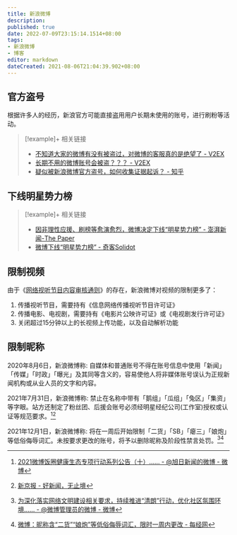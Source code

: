 ```yaml
---
title: 新浪微博
description:
published: true
date: 2022-07-09T23:15:14.1514+08:00
tags:
- 新浪微博
- 博客
editor: markdown
dateCreated: 2021-08-06T21:04:39.902+08:00
---
```


## 官方盗号

根据许多人的经历，新浪官方可能直接盗用用户长期未使用的账号，进行刷粉等活动。

> [!example]+ 相关链接
>
> +   [不知道大家的微博有没有被盗过，对微博的客服真的是绝望了 - V2EX](https://web.archive.org/web/20160818111053/http://www.v2ex.com/t/299463)
> +   [长期不用的微博账号会被盗？？？ - V2EX](https://web.archive.org/web/20211202085524/https://v2ex.com/t/376962)
> +   [疑似被新浪微博官方盗号，如何收集证据起诉？ - 知乎](https://web.archive.org/web/20211202085526/https://www.zhihu.com/question/62782759)

## 下线明星势力榜

> [!example]+ 相关链接
>
> +   [因非理性应援、刷榜等愈演愈烈，微博决定下线“明星势力榜” - 澎湃新闻-The Paper](https://archive.is/ntEBb "https://www.thepaper.cn/newsDetail_forward_13918308")
> +   [微博下线“明星势力榜” - 奇客Solidot](https://web.archive.org/web/20210806123537/https://www.solidot.org/story?sid=68478)

## 限制视频

由于《[网络视听节目内容审核通则][]》的存在，新浪微博对视频的限制更多了：

[^1]: 微博管理员, 《[6月22日，国家新闻出版广电总局发布通知，要求微博按照有关规定，对视听节目服务进行全面整改……](https://archive.ph/Sbgpc "https://www.weibo.com/1934183965/F9X2JmFIB")》, 新浪微博, 2017-06-28. (参照 2022-07-06).

1.  传播视听节目，需要持有《信息网络传播视听节目许可证》
2.  传播电影、电视剧，需要持有《电影片公映许可证》或《电视剧发行许可证》
3.  关闭超过15分钟以上的长视频上传功能，以及自动解析功能

[网络视听节目内容审核通则]: /rule/行业协会/网络视听节目内容审核通则.md

## 限制昵称

2020年8月6日，新浪微博称: 自媒体和普通账号不得在账号信息中使用「新闻」「传媒」「时政」「曝光」及其同等含义的，容易使他人将非媒体账号误认为正规新闻机构或从业人员的文字和内容。

[^LMbuD]: [关于微博对自媒体及其他普通账号违规采编发布转载互联网新闻信息进行整治的公告（四）…… - @微博管理员的微博 - 微博](https://archive.ph/LMbuD "https://weibo.com/1934183965/JeGAp0OR9")

2021年7月31日，新浪微博称: 禁止在名称中带有「鹅组」「瓜组」「兔区」「集资」等字眼。站方还制定了粉丝团、后援会账号必须经明星经纪公司(工作室)授权或认证等规范要求。[^7YNNy][^1486]

[^7YNNy]: [2021微博饭圈健康生态专项行动系列公告（十）…… - @旭日新闻的微博 - 微博](https://archive.ph/7YNNy "https://weibo.com/7614822529/Kri8tlJiq")

[^1486]: [新京报 - 好新闻，无止境](https://web.archive.org/web/20211202084704/https://www.bjnews.com.cn/detail/163473530114868.html)

2021年12月1日，新浪微博称: 将在一周后开始限制「二货」「SB」「瘪三」「娘炮」等低俗侮辱词汇。未按要求更改的账号，将予以删除昵称及阶段性禁言处罚。[^yVKOR][^51]

[^yVKOR]: [为深化落实网络文明建设相关要求，持续推进“清朗”行动，优化社区氛围环境…… - @微博管理员的微博 - 微博](https://archive.ph/yVKOR "https://weibo.com/1934183965/L42xVmPSS")

[^51]: [微博：昵称含“二货”“娘炮”等低俗侮辱词汇，限时一周内更改 - 每经网](https://web.archive.org/web/20211202063541/https://www.nbd.com.cn/articles/2021-12-02/2020651.html)

<!--
[微博昵称不得有明显低俗侮辱性词汇…… - @人民日报的微博 - 微博](https://archive.ph/oFnYE "https://weibo.com/2803301701/L42II5Zkb")
-->
